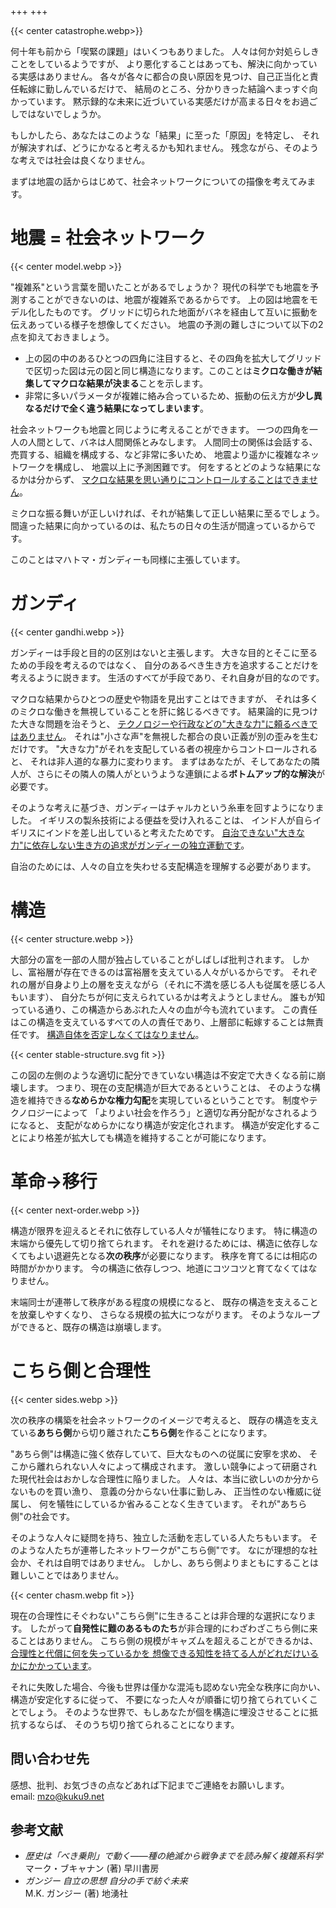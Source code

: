 +++
+++

{{< center catastrophe.webp>}}

何十年も前から「喫緊の課題」はいくつもありました。
人々は何か対処らしきことをしているようですが、
より悪化することはあっても、解決に向かっている実感はありません。
各々が各々に都合の良い原因を見つけ、自己正当化と責任転嫁に勤しんでいるだけで、
結局のところ、分かりきった結論へまっすぐ向かっています。
黙示録的な未来に近づいている実感だけが高まる日々をお過ごしではないでしょうか。

もしかしたら、あなたはこのような「結果」に至った「原因」を特定し、
それが解決すれば、どうにかなると考えるかも知れません。
残念ながら、そのような考えでは社会は良くなりません。

まずは地震の話からはじめて、社会ネットワークについての描像を考えてみます。

# 地震 = 社会ネットワーク
{{< center model.webp >}}

"複雑系"という言葉を聞いたことがあるでしょうか？
現代の科学でも地震を予測することができないのは、地震が複雑系であるからです。
上の図は地震をモデル化したものです。
グリッドに切られた地面がバネを経由して互いに振動を伝えあっている様子を想像してください。
地震の予測の難しさについて以下の2点を抑えておきましょう。

- 上の図の中のあるひとつの四角に注目すると、その四角を拡大してグリッドで区切った図は元の図と同じ構造になります。このことは**ミクロな働きが結集してマクロな結果が決まる**ことを示します。
- 非常に多いパラメータが複雑に絡み合っているため、振動の伝え方が**少し異なるだけで全く違う結果になってしまいます**。

社会ネットワークも地震と同じように考えることができます。
一つの四角を一人の人間として、バネは人間関係とみなします。
人間同士の関係は会話する、売買する、組織を構成する、など非常に多いため、
地震より遥かに複雑なネットワークを構成し、
地震以上に予測困難です。
何をするとどのような結果になるかは分からず、
<ins>マクロな結果を思い通りにコントロールすることはできません</ins>。

ミクロな振る舞いが正しいければ、それが結集して正しい結果に至るでしょう。
間違った結果に向かっているのは、私たちの日々の生活が間違っているからです。

このことはマハトマ・ガンディーも同様に主張しています。

# ガンディ
{{< center gandhi.webp >}}


ガンディーは手段と目的の区別はないと主張します。
大きな目的とそこに至るための手段を考えるのではなく、
自分のあるべき生き方を追求することだけを考えるように説きます。
生活のすべてが手段であり、それ自身が目的なのです。

マクロな結果からひとつの歴史や物語を見出すことはできますが、
それは多くのミクロな働きを無視していることを肝に銘じるべきです。
結果論的に見つけた大きな問題を治そうと、
<ins>テクノロジーや行政などの"大きな力"に頼るべきではありません</ins>。
それは"小さな声"を無視した都合の良い正義が別の歪みを生むだけです。
"大きな力"がそれを支配している者の視座からコントロールされると、
それは非人道的な暴力に変わります。
まずはあなたが、そしてあなたの隣人が、さらにその隣人の隣人がというような連鎖による**ボトムアップ的な解決**が必要です。

そのような考えに基づき、ガンディーはチャルカという糸車を回すようになりました。
イギリスの製糸技術による便益を受け入れることは、
インド人が自らイギリスにインドを差し出していると考えたためです。
<ins>自治できない"大きな力"に依存しない生き方の追求がガンディーの独立運動です</ins>。

自治のためには、人々の自立を失わせる支配構造を理解する必要があります。

# 構造
{{< center structure.webp >}}

大部分の富を一部の人間が独占していることがしばしば批判されます。
しかし、富裕層が存在できるのは富裕層を支えている人々がいるからです。
それぞれの層が自身より上の層を支えながら（それに不満を感じる人も従属を感じる人もいます）、
自分たちが何に支えられているかは考えようとしません。
誰もが知っている通り、この構造からあぶれた人々の血が今も流れています。
この責任はこの構造を支えているすべての人の責任であり、上層部に転嫁することは無責任です。
<ins>構造自体を否定しなくてはなりません</ins>。

{{< center stable-structure.svg fit >}}

この図の左側のような適切に配分できていない構造は不安定で大きくなる前に崩壊します。
つまり、現在の支配構造が巨大であるということは、
そのような構造を維持できる**なめらかな権力勾配**を実現しているということです。
制度やテクノロジーによって
「よりよい社会を作ろう」と適切な再分配がなされるようになると、
支配がなめらかになり構造が安定化されます。
構造が安定化することにより格差が拡大しても構造を維持することが可能になります。

# 革命→移行
{{< center next-order.webp >}}

構造が限界を迎えるとそれに依存している人々が犠牲になります。
特に構造の末端から優先して切り捨てられます。
それを避けるためには、構造に依存しなくてもよい退避先となる**次の秩序**が必要になります。
秩序を育てるには相応の時間がかかります。
今の構造に依存しつつ、地道にコツコツと育てなくてはなりません。

末端同士が連帯して秩序がある程度の規模になると、
既存の構造を支えることを放棄しやすくなり、
さらなる規模の拡大につながります。
そのようなループができると、既存の構造は崩壊します。


# こちら側と合理性
{{< center sides.webp >}}

次の秩序の構築を社会ネットワークのイメージで考えると、
既存の構造を支えている**あちら側**から切り離された**こちら側**を作ることになります。

"あちら側"は構造に強く依存していて、巨大なものへの従属に安寧を求め、
そこから離れられない人々によって構成されます。
激しい競争によって研磨された現代社会はおかしな合理性に陥りました。
人々は、本当に欲しいのか分からないものを買い漁り、
意義の分からない仕事に勤しみ、
正当性のない権威に従属し、
何を犠牲にしているか省みることなく生きています。
それが"あちら側"の社会です。

そのような人々に疑問を持ち、独立した活動を志している人たちもいます。
そのような人たちが連帯したネットワークが"こちら側"です。
なにが理想的な社会か、それは自明ではありません。
しかし、あちら側よりまともにすることは難しいことではありません。

{{< center chasm.webp fit >}}


現在の合理性にそぐわない"こちら側"に生きることは非合理的な選択になります。
したがって**自発性に難のあるものたち**が非合理的にわざわざこちら側に来ることはありません。
こちら側の規模がキャズムを超えることができるかは、
<ins>合理性と代償に何を失っているかを
想像できる知性を持てる人がどれだけいるかにかかっています</ins>。

それに失敗した場合、今後も世界は僅かな混沌も認めない完全な秩序に向かい、
構造が安定化するに従って、
不要になった人々が順番に切り捨てられていくことでしょう。
そのような世界で、もしあなたが個を構造に埋没させることに抵抗するならば、
そのうち切り捨てられることになります。

## 問い合わせ先
感想、批判、お気づきの点などあれば下記までご連絡をお願いします。  
email: <a href="mailto:mzo@kuku9.net">mzo@kuku9.net</a>

## 参考文献
- *歴史は「べき乗則」で動く――種の絶滅から戦争までを読み解く複雑系科学*  
   マーク・ブキャナン (著) 早川書房
- *ガンジー 自立の思想 自分の手で紡ぐ未来*  
   M.K. ガンジー (著) 地湧社
